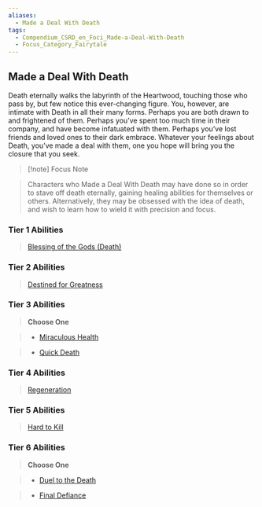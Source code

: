 ```yaml
---
aliases:
  - Made a Deal With Death
tags:
  - Compendium_CSRD_en_Foci_Made-a-Deal-With-Death
  - Focus_Category_Fairytale
---
```

  
    
## Made a Deal With Death  
Death eternally walks the labyrinth of the Heartwood, touching those who pass by, but few notice this ever-changing figure. You, however, are intimate with Death in all their many forms. Perhaps you are both drawn to and frightened of them. Perhaps you’ve spent too much time in their company, and have become infatuated with them. Perhaps you’ve lost friends and loved ones to their dark embrace. Whatever your feelings about Death, you’ve made a deal with them, one you hope will bring you the closure that you seek.  
  
  
>[!note] Focus Note  
>Characters who Made a Deal With Death may have done so in order to stave off death eternally, gaining healing abilities for themselves or others. Alternatively, they may be obsessed with  the idea of death, and wish to learn how to wield it with precision and focus.  
  
  
### Tier 1 Abilities    
> [Blessing of the Gods (Death)](Blessing-of-the-Gods.md#Death/Darkness)    
  
### Tier 2 Abilities    
> [Destined for Greatness](Destined-for-Greatness.md)    
  
  
### Tier 3 Abilities    
> **Choose One**    
>- [Miraculous Health](Miraculous-Health.md)    
>- [Quick Death](Quick-Death.md)    
  
  
### Tier 4 Abilities    
>[Regeneration](Regeneration.md)    
  
  
  
### Tier 5 Abilities    
> [Hard to Kill](Hard-to-Kill.md)    
  
  
### Tier 6 Abilities    
> **Choose One**    
>- [Duel to the Death](Duel-to-the-Death.md)    
>- [Final Defiance](Final-Defiance.md)